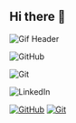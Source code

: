 ## Hi there 👋

<img src="https://media4.giphy.com/media/v1.Y2lkPTc5MGI3NjExN2U5c3lhOXViNWJncXM1aGVhbWpsZjVtMnNjMWIzMWljbWZldXpxaCZlcD12MV9pbnRlcm5hbF9naWZfYnlfaWQmY3Q9Zw/ckr4W2ppxPBeIF8dx4/giphy.gif" alt="Gif Header" />

![GitHub](https://img.shields.io/badge/GitHub-181717.svg?style=for-the-badge&logo=GitHub&logoColor=white)

![Git](https://img.shields.io/badge/git-%23F05033.svg?style=for-the-badge&logo=git&logoColor=white)

![LinkedIn](https://img.shields.io/badge/LinkedIn-%230077B5.svg?style=for-the-badge&logo=linkedin&logoColor=white)


[![GitHub](https://img.shields.io/badge/GitHub-100000?style=for-the-badge&logo=github&logoColor=white)](https://github.com/yourusername)
[![Git](https://img.shields.io/badge/Git-F05032?style=for-the-badge&logo=git&logoColor=white)](https://git-scm.com/)


 
<!--
**storemydata/storemydata** is a ✨ _special_ ✨ repository because its `README.md` (this file) appears on your GitHub profile.
<!--
Here are some ideas to get you started:
<!--
- 🔭 I’m currently working on ...
- 🌱 I’m currently learning ...
- 👯 I’m looking to collaborate on ...
- 🤔 I’m looking for help with ...
- 💬 Ask me about ...
- 📫 How to reach me: ...
- 😄 Pronouns: ...
- ⚡ Fun fact: ... -->
